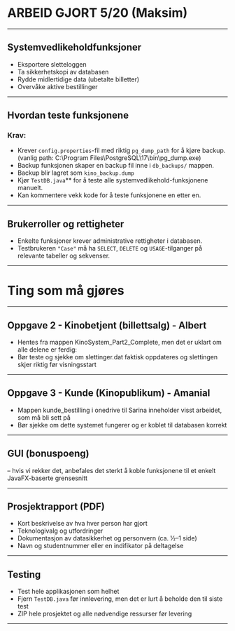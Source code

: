 # ARBEID GJORT 5/20 (Maksim)

---

## Systemvedlikeholdfunksjoner 

- Eksportere sletteloggen  
- Ta sikkerhetskopi av databasen  
- Rydde midlertidige data (ubetalte billetter)  
- Overvåke aktive bestillinger  

---

## Hvordan teste funksjonene

### Krav:
- Krever `config.properties`-fil med riktig `pg_dump_path` for å kjøre backup. (vanlig path: C:\Program Files\PostgreSQL\17\bin\pg_dump.exe)
- Backup funksjonen skaper en backup fil inne i `db_backups/` mappen.
- Backup blir lagret som `kino_backup.dump`
- Kjør `TestDB.java`** for å teste alle systemvedlikehold-funksjonene manuelt.
- Kan kommentere vekk kode for å teste funksjonene en etter en.

---

## Brukerroller og rettigheter
- Enkelte funksjoner krever administrative rettigheter i databasen.
- Testbrukeren `"Case"` må ha `SELECT`, `DELETE` og `USAGE`-tilganger på relevante tabeller og sekvenser.

---

# Ting som må gjøres

---

## Oppgave 2 - Kinobetjent (billettsalg) - Albert 
- Hentes fra mappen KinoSystem_Part2_Complete, men det er uklart om alle delene er ferdig:
- Bør teste og sjekke om slettinger.dat faktisk oppdateres og slettingen skjer riktig før visningsstart

---

## Oppgave 3 - Kunde (Kinopublikum) - Amanial
- Mappen kunde_bestilling i onedrive til Sarina inneholder visst arbeidet, som må bli sett på
- Bør sjekke om dette systemet fungerer og er koblet til databasen korrekt

---

## GUI (bonuspoeng) 
– hvis vi rekker det, anbefales det sterkt å koble funksjonene til et enkelt JavaFX-baserte grensesnitt

---

## Prosjektrapport (PDF)
- Kort beskrivelse av hva hver person har gjort
- Teknologivalg og utfordringer
- Dokumentasjon av datasikkerhet og personvern (ca. ½–1 side)
- Navn og studentnummer eller en indifikator på deltagelse

---

## Testing
- Test hele applikasjonen som helhet
- Fjern `TestDB.java` før innlevering, men det er lurt å beholde den til siste test
- ZIP hele prosjektet og alle nødvendige ressurser før levering

---